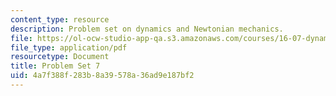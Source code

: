 ```yaml
---
content_type: resource
description: Problem set on dynamics and Newtonian mechanics.
file: https://ol-ocw-studio-app-qa.s3.amazonaws.com/courses/16-07-dynamics-fall-2009/4a7f388f283b8a39578a36ad9e187bf2_MIT16_07F09_hw07.pdf
file_type: application/pdf
resourcetype: Document
title: Problem Set 7
uid: 4a7f388f-283b-8a39-578a-36ad9e187bf2
---
```

